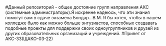 #Данный репозиторий - общее достояние групп направления АКС (системные администраторы).Я искренне надеюсь, что эти знания помогут вам в сдаче экзамена Бондар...В.М. 
Я бы хотел, чтобы в нашем колледже было как можно больше энтузиастов, способных создавать подобные проекты для поддержки своих одноугруппников и друзей из других образовательных организаций и учреждений.
#Привет от АКС-33(ЩАКО-03-22)
